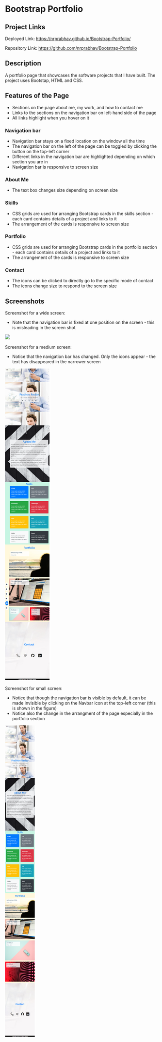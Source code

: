 # Bootstrap Portfolio

## Project Links
Deployed Link: https://nrprabhav.github.io/Bootstrap-Portfolio/

Repository Link: https://github.com/nrprabhav/Bootstrap-Portfolio

## Description
A portfolio page that showcases the software projects that I have built. The project uses Bootstap, HTML and CSS.

## Features of the Page
* Sections on the page about me, my work, and how to contact me
* Links to the sections on the navigation bar on left-hand side of the page
* All links highlight when you hover on it

### Navigation bar
* Navigation bar stays on a fixed location on the window all the time
* The navigation bar on the left of the page can be toggled by clicking the button on the top-left corner
* Different links in the navigation bar are highlighted depending on which section you are in
* Navigation bar is responsive to screen size

### About Me
* The text box changes size depending on screen size

### Skills
* CSS grids are used for arranging Bootstrap cards in the skills section - each card contains details of a project and links to it
* The arrangement of the cards is responsive to screen size

### Portfolio
* CSS grids are used for arranging Bootstrap cards in the portfolio section - each card contains details of a project and links to it
* The arrangement of the cards is responsive to screen size

### Contact
* The icons can be clicked to directly go to the specific mode of contact
* The icons change size to respond to the screen size

## Screenshots
Screenshot for a wide screen:
* Note that the navigation bar is fixed at one position on the screen - this is misleading in the screen shot

![](./images/lg.png)

Screenshot for a medium screen:
* Notice that the navigation bar has changed. Only the icons appear - the text has disappeared in the narrower screen

![](./images/md.png)

Screenshot for small screen:
* Notice that though the navigation bar is visible by default, it can be made invisible by clicking on the Navbar icon at the top-left corner (this is shown in the figure)
* Notice also the change in the arrangment of the page especially in the portfolio section

![](./images/sm.png)